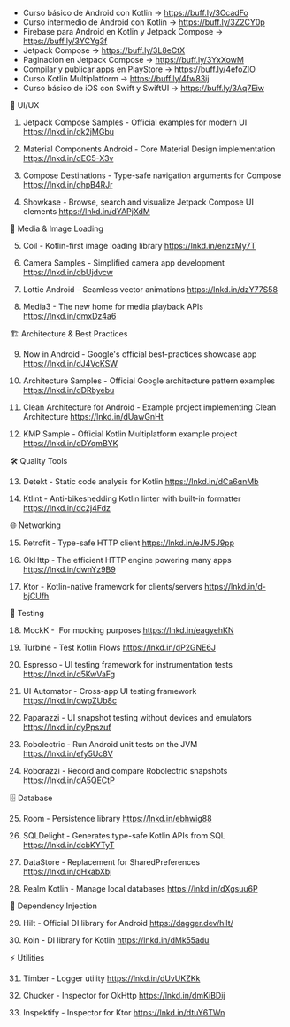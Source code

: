 
- Curso básico de Android con Kotlin → https://buff.ly/3CcadFo 
- Curso intermedio de Android con Kotlin → https://buff.ly/3Z2CY0p 
- Firebase para Android en Kotlin y Jetpack Compose → https://buff.ly/3YCYg3f 
- Jetpack Compose → https://buff.ly/3L8eCtX 
- Paginación en Jetpack Compose → https://buff.ly/3YxXowM 
- Compilar y publicar apps en PlayStore → https://buff.ly/4efoZIO 
- Curso Kotlin Multiplatform → https://buff.ly/4fw83ij 
- Curso básico de iOS con Swift y SwiftUI → https://buff.ly/3Aq7Eiw


🎨 UI/UX

1. Jetpack Compose Samples - Official examples for modern UI https://lnkd.in/dk2jMGbu

2. Material Components Android - Core Material Design implementation https://lnkd.in/dEC5-X3v

3. Compose Destinations - Type-safe navigation arguments for Compose https://lnkd.in/dhpB4RJr

4. Showkase - Browse, search and visualize Jetpack Compose UI elements https://lnkd.in/dYAPjXdM


📸 Media & Image Loading

5. Coil - Kotlin-first image loading library https://lnkd.in/enzxMy7T

6. Camera Samples - Simplified camera app development https://lnkd.in/dbUjdvcw

7. Lottie Android - Seamless vector animations https://lnkd.in/dzY77S58

8. Media3 - The new home for media playback APIs https://lnkd.in/dmxDz4a6


🏗️ Architecture & Best Practices

9. Now in Android - Google's official best-practices showcase app https://lnkd.in/dJ4VcKSW

10. Architecture Samples - Official Google architecture pattern examples https://lnkd.in/dDRbyebu

11. Clean Architecture for Android - Example project implementing Clean Architecture https://lnkd.in/dUawGnHt

12. KMP Sample - Official Kotlin Multiplatform example project https://lnkd.in/dDYqmBYK


🛠️ Quality Tools

13. Detekt - Static code analysis for Kotlin https://lnkd.in/dCa6qnMb

14. Ktlint - Anti-bikeshedding Kotlin linter with built-in formatter https://lnkd.in/dc2j4Fdz


🌐 Networking

15. Retrofit - Type-safe HTTP client https://lnkd.in/eJM5J9pp

16. OkHttp - The efficient HTTP engine powering many apps https://lnkd.in/dwnYz9B9

17. Ktor - Kotlin-native framework for clients/servers https://lnkd.in/d-bjCUfh


🧪 Testing

18. MockK -  For mocking purposes https://lnkd.in/eagyehKN 

19. Turbine - Test Kotlin Flows https://lnkd.in/dP2GNE6J 

20. Espresso - UI testing framework for instrumentation tests https://lnkd.in/d5KwVaFg

21. UI Automator - Cross-app UI testing framework https://lnkd.in/dwpZUb8c

22. Paparazzi - UI snapshot testing without devices and emulators https://lnkd.in/dyPpszuf

23. Robolectric - Run Android unit tests on the JVM https://lnkd.in/efy5Uc8V

24. Roborazzi - Record and compare Robolectric snapshots https://lnkd.in/dA5QECtP


🗄️ Database

25. Room - Persistence library https://lnkd.in/ebhwig88

26. SQLDelight - Generates type-safe Kotlin APIs from SQL https://lnkd.in/dcbKYTyT

27. DataStore - Replacement for SharedPreferences https://lnkd.in/dHxabXbj

28. Realm Kotlin - Manage local databases https://lnkd.in/dXgsuu6P


💉 Dependency Injection

29. Hilt - Official DI library for Android https://dagger.dev/hilt/

30. Koin - DI library for Kotlin https://lnkd.in/dMk55adu


⚡ Utilities

31. Timber - Logger utility https://lnkd.in/dUvUKZKk

32. Chucker - Inspector for OkHttp https://lnkd.in/dmKiBDij

33. Inspektify - Inspector for Ktor https://lnkd.in/dtuY6TWn
